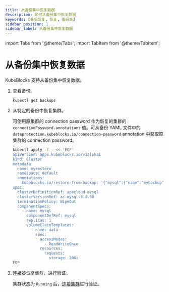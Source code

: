 ```yaml
---
title: 从备份集中恢复数据
description: 如何从备份集中恢复数据
keywords: [备份恢复, 恢复, 备份集]
sidebar_position: 1
sidebar_label: 从备份集中恢复数据
---
```


import Tabs from '@theme/Tabs';
import TabItem from '@theme/TabItem';

# 从备份集中恢复数据

KubeBlocks 支持从备份集中恢复数据。

1. 查看备份。

    ```shell
    kubectl get backups
    ```

2. 从特定的备份中恢复集群。

    可使用原集群的 connection password 作为恢复的集群的 `connectionPassword.annotations` 值。可从备份 YAML 文件中的 `dataprotection.kubeblocks.io/connection-password` annotation 中获取原集群的 connection password。

    ```bash
    kubectl apply -f - <<-'EOF'
    apiVersion: apps.kubeblocks.io/v1alpha1
    kind: Cluster
    metadata:
      name: myrestore
      namespace: default
      annotations:
        kubeblocks.io/restore-from-backup: '{"mysql":{"name":"mybackup","namespace":"default","connectionPassword": "Bw1cR15mzfldc9hzGuK4m1BZQOzha6aBb1i9nlvoBdoE9to4"}}'
    spec:
      clusterDefinitionRef: apecloud-mysql
      clusterVersionRef: ac-mysql-8.0.30
      terminationPolicy: WipeOut
      componentSpecs:
        - name: mysql
          componentDefRef: mysql
          replicas: 1
          volumeClaimTemplates:
            - name: data
              spec:
                accessModes:
                  - ReadWriteOnce
                resources:
                  requests:
                    storage: 20Gi
    EOF
    ```

3. 连接被恢复集群，进行验证。

    集群状态为 `Running` 后，[连接集群](./../../../kubeblocks-for-apecloud-mysql/cluster-management/create-and-connect-an-apecloud-mysql-cluster.md#connect-to-a-cluster)进行验证。
